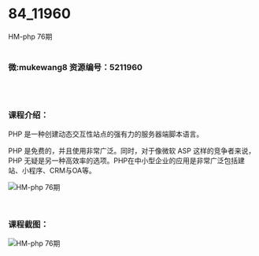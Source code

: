# 84_11960
HM-php 76期
<br/></br>
<h3>微:mukewang8 资源编号：5211960</h3>
<br/></br>
<h3>课程介绍：</h3>
<p><a title="查看与 PHP 相关的文章" target="_blank">PHP</a> 是一种创建动态交互性站点的强有力的服务器端脚本语言。</p>
<p><a title="查看与 PHP 相关的文章" target="_blank">PHP</a> 是免费的，并且使用非常广泛。同时，对于像微软 ASP 这样的竞争者来说，PHP 无疑是另一种高效率的选项。PHP在中小型企业的应用是非常广泛包括建站、小程序、CRM与OA等。</p>
<p><img src="https://www.ko996.com/wp-content/uploads/img/2020/04/2-37-300x243.png" alt="HM-php 76期"></p>
<p>&nbsp;</p>
<h3>课程截图：</h3>
<p><img src="https://www.ko996.com/wp-content/uploads/img/2020/04/1-38.png" alt="HM-php 76期"></p>
<p>&nbsp;</p>
